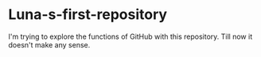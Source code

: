 # Luna-s-first-repository
I'm trying to explore the functions of GitHub with this repository.
Till now it doesn't make any sense.
